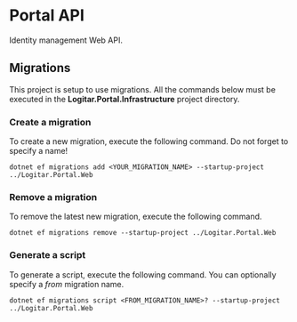 # Portal API

Identity management Web API.

## Migrations

This project is setup to use migrations. All the commands below must be executed in the **Logitar.Portal.Infrastructure** project directory.

### Create a migration

To create a new migration, execute the following command. Do not forget to specify a name!

`dotnet ef migrations add <YOUR_MIGRATION_NAME> --startup-project ../Logitar.Portal.Web`

### Remove a migration

To remove the latest new migration, execute the following command.

`dotnet ef migrations remove --startup-project ../Logitar.Portal.Web`

### Generate a script

To generate a script, execute the following command. You can optionally specify a _from_ migration name.

`dotnet ef migrations script <FROM_MIGRATION_NAME>? --startup-project ../Logitar.Portal.Web`
